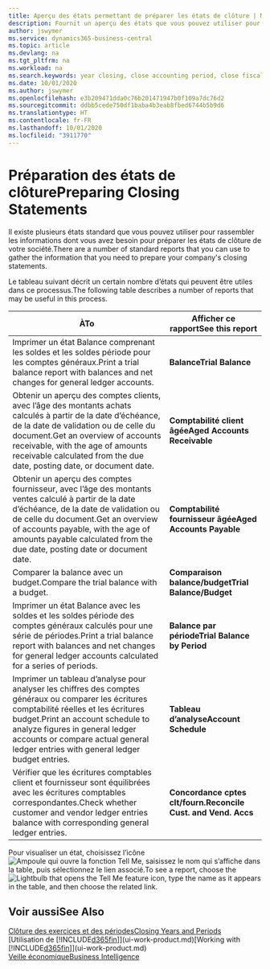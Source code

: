 ```yaml
---
title: Aperçu des états permettant de préparer les états de clôture | Microsoft Docs
description: Fournit un aperçu des états que vous pouvez utiliser pour rassembler les informations pour préparer les états de clôture de votre société à la fin de l’année fiscale.
author: jswymer
ms.service: dynamics365-business-central
ms.topic: article
ms.devlang: na
ms.tgt_pltfrm: na
ms.workload: na
ms.search.keywords: year closing, close accounting period, close fiscal year, aging, creditor payments, vendor payments, assets, liabilities, equity, analysis, reporting, financial report, business intelligence, BI, Power Bi, KPI
ms.date: 10/01/2020
ms.author: jswymer
ms.openlocfilehash: e3b209471dda0c76b201471947b0f109a7dc76d2
ms.sourcegitcommit: ddbb5cede750df1baba4b3eab8fbed6744b5b9d6
ms.translationtype: HT
ms.contentlocale: fr-FR
ms.lasthandoff: 10/01/2020
ms.locfileid: "3911770"
---
```

# <a name="preparing-closing-statements"></a><span data-ttu-id="a1bfb-103">Préparation des états de clôture</span><span class="sxs-lookup"><span data-stu-id="a1bfb-103">Preparing Closing Statements</span></span>
<span data-ttu-id="a1bfb-104">Il existe plusieurs états standard que vous pouvez utiliser pour rassembler les informations dont vous avez besoin pour préparer les états de clôture de votre société.</span><span class="sxs-lookup"><span data-stu-id="a1bfb-104">There are a number of standard reports that you can use to gather the information that you need to prepare your company's closing statements.</span></span>

<span data-ttu-id="a1bfb-105">Le tableau suivant décrit un certain nombre d’états qui peuvent être utiles dans ce processus.</span><span class="sxs-lookup"><span data-stu-id="a1bfb-105">The following table describes a number of reports that may be useful in this process.</span></span>  

| <span data-ttu-id="a1bfb-106">À</span><span class="sxs-lookup"><span data-stu-id="a1bfb-106">To</span></span> | <span data-ttu-id="a1bfb-107">Afficher ce rapport</span><span class="sxs-lookup"><span data-stu-id="a1bfb-107">See this report</span></span> |
| --- | --- |
| <span data-ttu-id="a1bfb-108">Imprimer un état Balance comprenant les soldes et les soldes période pour les comptes généraux.</span><span class="sxs-lookup"><span data-stu-id="a1bfb-108">Print a trial balance report with balances and net changes for general ledger accounts.</span></span> |<span data-ttu-id="a1bfb-109">**Balance**</span><span class="sxs-lookup"><span data-stu-id="a1bfb-109">**Trial Balance**</span></span> |
| <span data-ttu-id="a1bfb-110">Obtenir un aperçu des comptes clients, avec l’âge des montants achats calculés à partir de la date d’échéance, de la date de validation ou de celle du document.</span><span class="sxs-lookup"><span data-stu-id="a1bfb-110">Get an overview of accounts receivable, with the age of amounts receivable calculated from the due date, posting date, or document date.</span></span> |<span data-ttu-id="a1bfb-111">**Comptabilité client âgée**</span><span class="sxs-lookup"><span data-stu-id="a1bfb-111">**Aged Accounts Receivable**</span></span> |
| <span data-ttu-id="a1bfb-112">Obtenir un aperçu des comptes fournisseur, avec l’âge des montants ventes calculé à partir de la date d’échéance, de la date de validation ou de celle du document.</span><span class="sxs-lookup"><span data-stu-id="a1bfb-112">Get an overview of accounts payable, with the age of amounts payable calculated from the due date, posting date or document date.</span></span> |<span data-ttu-id="a1bfb-113">**Comptabilité fournisseur âgée**</span><span class="sxs-lookup"><span data-stu-id="a1bfb-113">**Aged Accounts Payable**</span></span> |
| <span data-ttu-id="a1bfb-114">Comparer la balance avec un budget.</span><span class="sxs-lookup"><span data-stu-id="a1bfb-114">Compare the trial balance with a budget.</span></span> |<span data-ttu-id="a1bfb-115">**Comparaison balance/budget**</span><span class="sxs-lookup"><span data-stu-id="a1bfb-115">**Trial Balance/Budget**</span></span> |
| <span data-ttu-id="a1bfb-116">Imprimer un état Balance avec les soldes et les soldes période des comptes généraux calculés pour une série de périodes.</span><span class="sxs-lookup"><span data-stu-id="a1bfb-116">Print a trial balance report with balances and net changes for general ledger accounts calculated for a series of periods.</span></span> |<span data-ttu-id="a1bfb-117">**Balance par période**</span><span class="sxs-lookup"><span data-stu-id="a1bfb-117">**Trial Balance by Period**</span></span> |
| <span data-ttu-id="a1bfb-118">Imprimer un tableau d’analyse pour analyser les chiffres des comptes généraux ou comparer les écritures comptabilité réelles et les écritures budget.</span><span class="sxs-lookup"><span data-stu-id="a1bfb-118">Print an account schedule to analyze figures in general ledger accounts or compare actual general ledger entries with general ledger budget entries.</span></span> |<span data-ttu-id="a1bfb-119">**Tableau d’analyse**</span><span class="sxs-lookup"><span data-stu-id="a1bfb-119">**Account Schedule**</span></span> |
| <span data-ttu-id="a1bfb-120">Vérifier que les écritures comptables client et fournisseur sont équilibrées avec les écritures comptables correspondantes.</span><span class="sxs-lookup"><span data-stu-id="a1bfb-120">Check whether customer and vendor ledger entries balance with corresponding general ledger entries.</span></span> |<span data-ttu-id="a1bfb-121">**Concordance cptes clt/fourn.**</span><span class="sxs-lookup"><span data-stu-id="a1bfb-121">**Reconcile Cust. and Vend. Accs**</span></span> |

<span data-ttu-id="a1bfb-122">Pour visualiser un état, choisissez l’icône ![Ampoule qui ouvre la fonction Tell Me](media/ui-search/search_small.png "Dites-moi ce que vous voulez faire"), saisissez le nom qui s’affiche dans la table, puis sélectionnez le lien associé.</span><span class="sxs-lookup"><span data-stu-id="a1bfb-122">To see a report, choose the ![Lightbulb that opens the Tell Me feature](media/ui-search/search_small.png "Tell me what you want to do") icon, type the name as it appears in the table, and then choose the related link.</span></span>

## <a name="see-also"></a><span data-ttu-id="a1bfb-123">Voir aussi</span><span class="sxs-lookup"><span data-stu-id="a1bfb-123">See Also</span></span>
[<span data-ttu-id="a1bfb-124">Clôture des exercices et des périodes</span><span class="sxs-lookup"><span data-stu-id="a1bfb-124">Closing Years and Periods</span></span>](year-close-years-periods.md)  
<span data-ttu-id="a1bfb-125">[Utilisation de [!INCLUDE[d365fin](includes/d365fin_md.md)]](ui-work-product.md)</span><span class="sxs-lookup"><span data-stu-id="a1bfb-125">[Working with [!INCLUDE[d365fin](includes/d365fin_md.md)]](ui-work-product.md)</span></span>  
[<span data-ttu-id="a1bfb-126">Veille économique</span><span class="sxs-lookup"><span data-stu-id="a1bfb-126">Business Intelligence</span></span>](bi.md)

